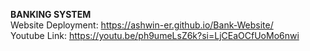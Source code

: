 <B> BANKING SYSTEM </B> <br> 
Website Deployment: https://ashwin-er.github.io/Bank-Website/      <br> 
Youtube Link: https://youtu.be/ph9umeLsZ6k?si=LjCEaOCfUoMo6nwi     <br> 
